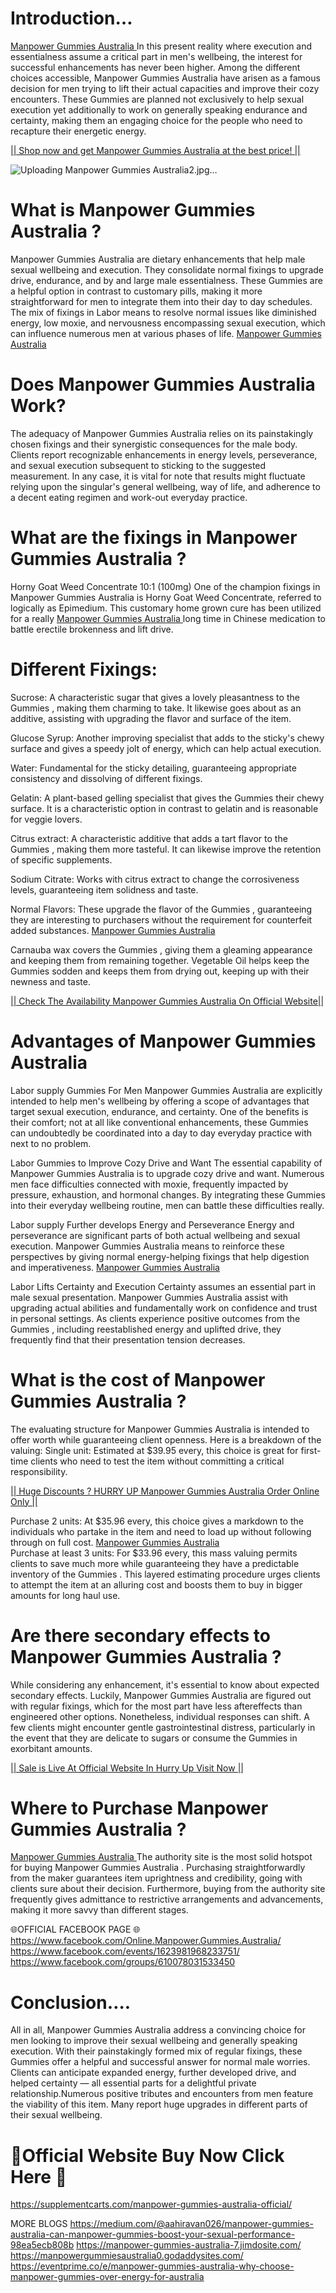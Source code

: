 # Introduction…

[Manpower Gummies Australia ](https://www.facebook.com/Online.Manpower.Gummies.Australia/)  In this present reality where execution and essentialness assume a critical part in men's wellbeing, the interest for successful enhancements has never been higher. Among the different choices accessible, Manpower Gummies Australia  have arisen as a famous decision for men trying to lift their actual capacities and improve their cozy encounters. These Gummies  are planned not exclusively to help sexual execution yet additionally to work on generally speaking endurance and certainty, making them an engaging choice for the people who need to recapture their energetic energy.

[|| Shop now and get Manpower Gummies Australia at the best price! ||](https://supplementcarts.com/manpower-gummies-australia-official/)

![Uploading Manpower Gummies Australia2.jpg…]()



# What is Manpower Gummies Australia ?

Manpower Gummies Australia  are dietary enhancements that help male sexual wellbeing and execution. They consolidate normal fixings to upgrade drive, endurance, and by and large male essentialness. These Gummies  are a helpful option in contrast to customary pills, making it more straightforward for men to integrate them into their day to day schedules. The mix of fixings in Labor means to resolve normal issues like diminished energy, low moxie, and nervousness encompassing sexual execution, which can influence numerous men at various phases of life. [Manpower Gummies Australia ](https://www.facebook.com/Online.Manpower.Gummies.Australia/)  

# Does Manpower Gummies Australia Work?

The adequacy of Manpower Gummies Australia  relies on its painstakingly chosen fixings and their synergistic consequences for the male body. Clients report recognizable enhancements in energy levels, perseverance, and sexual execution subsequent to sticking to the suggested measurement. In any case, it is vital for note that results might fluctuate relying upon the singular's general wellbeing, way of life, and adherence to a decent eating regimen and work-out everyday practice.

# What are the fixings in Manpower Gummies Australia ?

Horny Goat Weed Concentrate 10:1 (100mg)
One of the champion fixings in Manpower Gummies Australia  is Horny Goat Weed Concentrate, referred to logically as Epimedium. This customary home grown cure has been utilized for a really [Manpower Gummies Australia ](https://www.facebook.com/Online.Manpower.Gummies.Australia/)  long time in Chinese medication to battle erectile brokenness and lift drive.

# Different Fixings:
Sucrose: A characteristic sugar that gives a lovely pleasantness to the Gummies , making them charming to take. It likewise goes about as an additive, assisting with upgrading the flavor and surface of the item.

Glucose Syrup: Another improving specialist that adds to the sticky's chewy surface and gives a speedy jolt of energy, which can help actual execution.

Water: Fundamental for the sticky detailing, guaranteeing appropriate consistency and dissolving of different fixings.

Gelatin: A plant-based gelling specialist that gives the Gummies  their chewy surface. It is a characteristic option in contrast to gelatin and is reasonable for veggie lovers.

Citrus extract: A characteristic additive that adds a tart flavor to the Gummies , making them more tasteful. It can likewise improve the retention of specific supplements.

Sodium Citrate: Works with citrus extract to change the corrosiveness levels, guaranteeing item solidness and taste.

Normal Flavors: These upgrade the flavor of the Gummies , guaranteeing they are interesting to purchasers without the requirement for counterfeit added substances. [Manpower Gummies Australia ](https://www.facebook.com/Online.Manpower.Gummies.Australia/)  

Carnauba wax covers the Gummies , giving them a gleaming appearance and keeping them from remaining together.
Vegetable Oil helps keep the Gummies  sodden and keeps them from drying out, keeping up with their newness and taste.

[|| Check The Availability Manpower Gummies Australia On Official Website||](https://supplementcarts.com/manpower-gummies-australia-official/) 

# Advantages of Manpower Gummies Australia 

Labor supply Gummies  For Men
Manpower Gummies Australia  are explicitly intended to help men's wellbeing by offering a scope of advantages that target sexual execution, endurance, and certainty. One of the benefits is their comfort; not at all like conventional enhancements, these Gummies  can undoubtedly be coordinated into a day to day everyday practice with next to no problem.

Labor Gummies  to Improve Cozy Drive and Want
The essential capability of Manpower Gummies Australia  is to upgrade cozy drive and want. Numerous men face difficulties connected with moxie, frequently impacted by pressure, exhaustion, and hormonal changes. By integrating these Gummies  into their everyday wellbeing routine, men can battle these difficulties really.

Labor supply Further develops Energy and Perseverance
Energy and perseverance are significant parts of both actual wellbeing and sexual execution. Manpower Gummies Australia  means to reinforce these perspectives by giving normal energy-helping fixings that help digestion and imperativeness. [Manpower Gummies Australia ](https://www.facebook.com/Online.Manpower.Gummies.Australia/)  

Labor Lifts Certainty and Execution
Certainty assumes an essential part in male sexual presentation. Manpower Gummies Australia  assist with upgrading actual abilities and fundamentally work on confidence and trust in personal settings. As clients experience positive outcomes from the Gummies , including reestablished energy and uplifted drive, they frequently find that their presentation tension decreases.

# What is the cost of Manpower Gummies Australia ?

The evaluating structure for Manpower Gummies Australia  is intended to offer worth while guaranteeing client openness. Here is a breakdown of the valuing:
Single unit: Estimated at $39.95 every, this choice is great for first-time clients who need to test the item without committing a critical responsibility.

[|| Huge Discounts ? HURRY UP Manpower Gummies Australia Order Online Only ||](https://supplementcarts.com/manpower-gummies-australia-official/)

Purchase 2 units: At $35.96 every, this choice gives a markdown to the individuals who partake in the item and need to load up without following through on full cost. [Manpower Gummies Australia ](https://www.facebook.com/Online.Manpower.Gummies.Australia/)  
Purchase at least 3 units: For $33.96 every, this mass valuing permits clients to save much more while guaranteeing they have a predictable inventory of the Gummies .
This layered estimating procedure urges clients to attempt the item at an alluring cost and boosts them to buy in bigger amounts for long haul use.

# Are there secondary effects to Manpower Gummies Australia ?

While considering any enhancement, it's essential to know about expected secondary effects. Luckily, Manpower Gummies Australia  are figured out with regular fixings, which for the most part have less aftereffects than engineered other options. Nonetheless, individual responses can shift. A few clients might encounter gentle gastrointestinal distress, particularly in the event that they are delicate to sugars or consume the Gummies  in exorbitant amounts.

[|| Sale is Live At Official Website In Hurry Up Visit Now ||](https://supplementcarts.com/manpower-gummies-australia-official/)

# Where to Purchase Manpower Gummies Australia ?

[Manpower Gummies Australia ](https://www.facebook.com/Online.Manpower.Gummies.Australia/)  The authority site is the most solid hotspot for buying Manpower Gummies Australia . Purchasing straightforwardly from the maker guarantees item uprightness and credibility, going with clients sure about their decision. Furthermore, buying from the authority site frequently gives admittance to restrictive arrangements and advancements, making it more savvy than different stages.

🌐OFFICIAL FACEBOOK PAGE 🌐
https://www.facebook.com/Online.Manpower.Gummies.Australia/
https://www.facebook.com/events/1623981968233751/
https://www.facebook.com/groups/610078031533450

# Conclusion….

All in all, Manpower Gummies Australia  address a convincing choice for men looking to improve their sexual wellbeing and generally speaking execution. With their painstakingly formed mix of regular fixings, these Gummies  offer a helpful and successful answer for normal male worries. Clients can anticipate expanded energy, further developed drive, and helped certainty — all essential parts for a delightful private relationship.Numerous positive tributes and encounters from men feature the viability of this item. Many report huge upgrades in different parts of their sexual wellbeing. 

# 💊Official Website Buy Now Click Here 💊
https://supplementcarts.com/manpower-gummies-australia-official/

MORE BLOGS
https://medium.com/@aahiravan026/manpower-gummies-australia-can-manpower-gummies-boost-your-sexual-performance-98ea5ecb808b
https://manpower-gummies-australia-7.jimdosite.com/
https://manpowergummiesaustralia0.godaddysites.com/
https://eventprime.co/e/manpower-gummies-australia-why-choose-manpower-gummies-over-energy-for-australia

